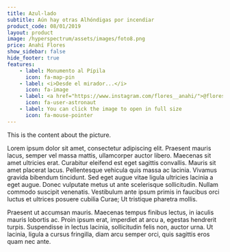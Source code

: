 ```yaml
---
title: Azul-lado
subtitle: Aún hay otras Alhóndigas por incendiar
product_code: 08/01/2019
layout: product
image: /hyperspectrum/assets/images/foto8.png
price: Anahí Flores
show_sidebar: false
hide_footer: true
features:
    - label: Monumento al Pípila
      icon: fa-map-pin
    - label: <i>Desde el mirador...</i>
      icon: fa-image
    - label: <a href="https://www.instagram.com/flores__anahi/">@flores__anahi</a>
      icon: fa-user-astronaut
    - label: You can click the image to open in full size
      icon: fa-mouse-pointer
---
```


This is the content about the picture.

Lorem ipsum dolor sit amet, consectetur adipiscing elit. Praesent mauris lacus, semper vel massa mattis, ullamcorper auctor libero. Maecenas sit amet ultricies erat. Curabitur eleifend est eget sagittis convallis. Mauris sit amet placerat lacus. Pellentesque vehicula quis massa ac lacinia. Vivamus gravida bibendum tincidunt. Sed eget augue vitae ligula ultricies lacinia a eget augue. Donec vulputate metus ut ante scelerisque sollicitudin. Nullam commodo suscipit venenatis. Vestibulum ante ipsum primis in faucibus orci luctus et ultrices posuere cubilia Curae; Ut tristique pharetra mollis. 

Praesent ut accumsan mauris. Maecenas tempus finibus lectus, in iaculis mauris lobortis ac. Proin ipsum erat, imperdiet at arcu a, egestas hendrerit turpis. Suspendisse in lectus lacinia, sollicitudin felis non, auctor urna. Ut lacinia, ligula a cursus fringilla, diam arcu semper orci, quis sagittis eros quam nec ante.